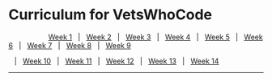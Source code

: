 # Curriculum for VetsWhoCode

&nbsp;&nbsp;&nbsp;&nbsp;&nbsp;&nbsp;&nbsp;&nbsp;&nbsp;&nbsp;&nbsp;&nbsp;&nbsp;&nbsp;&nbsp;&nbsp;&nbsp;&nbsp;&nbsp;&nbsp;[Week 1](Week_1)&nbsp;&nbsp;&nbsp;|&nbsp;&nbsp;&nbsp;[Week 2](Week_1)&nbsp;&nbsp;&nbsp;|&nbsp;&nbsp;&nbsp;[Week 3](Week_1)&nbsp;&nbsp;&nbsp;|&nbsp;&nbsp;&nbsp;[Week 4](Week_1)&nbsp;&nbsp;&nbsp;|&nbsp;&nbsp;&nbsp;[Week 5](Week_1)&nbsp;&nbsp;&nbsp;|&nbsp;&nbsp;&nbsp;[Week 6](Week_1)&nbsp;&nbsp;&nbsp;|&nbsp;&nbsp;&nbsp;[Week 7](Week_1)&nbsp;&nbsp;&nbsp;|&nbsp;&nbsp;&nbsp;[Week 8](Week_1)&nbsp;&nbsp;&nbsp;|&nbsp;&nbsp;&nbsp;[Week 9](Week_1)

&nbsp;&nbsp;&nbsp;|&nbsp;&nbsp;&nbsp;[Week 10](Week_1)&nbsp;&nbsp;&nbsp;|&nbsp;&nbsp;&nbsp;[Week 11](Week_1)&nbsp;&nbsp;&nbsp;|&nbsp;&nbsp;&nbsp;[Week 12](Week_1)&nbsp;&nbsp;&nbsp;|&nbsp;&nbsp;&nbsp;[Week 13](Week_1)&nbsp;&nbsp;&nbsp;|&nbsp;&nbsp;&nbsp;[Week 14](Week_1)

---
